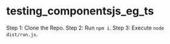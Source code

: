 # testing_componentsjs_eg_ts
Step 1: Clone the Repo.
Step 2: Run ```npm i```.
Step 3: Execute ```node dist/run.js```.
